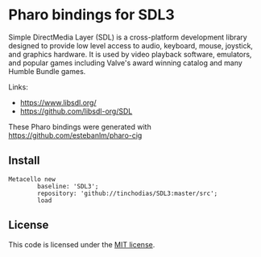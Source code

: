 # Pharo bindings for SDL3

Simple DirectMedia Layer (SDL) is a cross-platform development library designed to provide low level access to audio, keyboard, mouse, joystick, and graphics hardware. It is used by video playback software, emulators, and popular games including Valve's award winning catalog and many Humble Bundle games.

Links:
* https://www.libsdl.org/
* https://github.com/libsdl-org/SDL

These Pharo bindings were generated with https://github.com/estebanlm/pharo-cig

## Install

```smalltalk
Metacello new
        baseline: 'SDL3';
        repository: 'github://tinchodias/SDL3:master/src';
        load
```

## License

This code is licensed under the [MIT license](./LICENSE).
